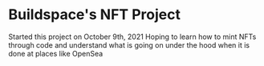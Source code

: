# Buildspace's NFT Project

Started this project on October 9th, 2021
Hoping to learn how to mint NFTs through code and understand what is going on under the hood when it is done at places like OpenSea
